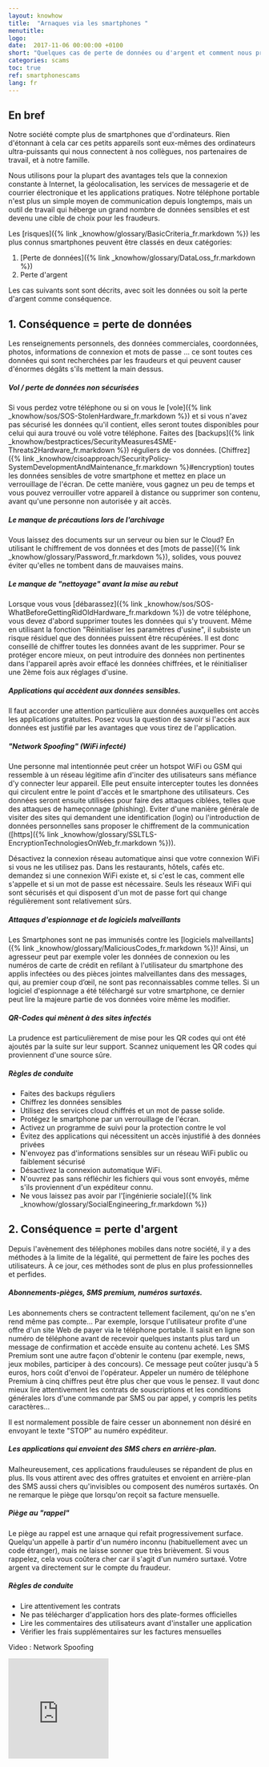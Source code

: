 ```yaml
---
layout: knowhow
title:  "Arnaques via les smartphones "
menutitle:  
logo:
date:  2017-11-06 00:00:00 +0100
short: "Quelques cas de perte de données ou d'argent et comment nous protéger"
categories: scams
toc: true
ref: smartphonescams
lang: fr
---
```

## En bref
Notre société compte plus de smartphones que d'ordinateurs. Rien d'étonnant à cela car ces petits appareils sont eux-mêmes des ordinateurs ultra-puissants qui nous connectent à nos collègues, nos partenaires de travail, et à notre famille.

Nous utilisons pour la plupart des avantages tels que la connexion constante à Internet, la géolocalisation, les services de messagerie et de courrier électronique et les applications pratiques. Notre téléphone portable n'est plus un simple moyen de communication depuis longtemps, mais un outil de travail qui héberge un grand nombre de données sensibles et est devenu une cible de choix pour les fraudeurs.

Les [risques]({% link _knowhow/glossary/BasicCriteria_fr.markdown %}) les plus connus smartphones peuvent être classés en deux catégories:

1. [Perte de données]({% link _knowhow/glossary/DataLoss_fr.markdown %})
2. Perte d'argent

Les cas suivants sont sont décrits, avec soit les données ou soit la perte d'argent comme conséquence.

## 1. Conséquence = perte de données
Les renseignements personnels, des données commerciales, coordonnées, photos, informations de connexion et mots de passe ... ce sont toutes ces données qui sont recherchées par les fraudeurs et qui peuvent causer d'énormes dégâts s'ils mettent la main dessus.

##### Vol / perte de données non sécurisées
Si vous perdez votre téléphone ou si on vous le [vole]({% link _knowhow/sos/SOS-StolenHardware_fr.markdown %}) et si vous n'avez pas sécurisé les données qu'il contient, elles seront toutes disponibles pour celui qui aura trouvé ou volé votre téléphone.
Faites des [backups]({% link _knowhow/bestpractices/SecurityMeasures4SME-Threats2Hardware_fr.markdown %}) réguliers de vos données. [Chiffrez]({% link _knowhow/cisoapproach/SecurityPolicy-SystemDevelopmentAndMaintenance_fr.markdown %}#encryption) toutes les données sensibles de votre smartphone et mettez en place un verrouillage de l'écran. De cette manière, vous gagnez un peu de temps et vous pouvez verrouiller votre appareil à distance ou supprimer son contenu, avant qu'une personne non autorisée y ait accès.

##### Le manque de précautions lors de l'archivage
Vous laissez des documents sur un serveur ou bien sur le Cloud? En utilisant le chiffrement de vos données et des [mots de passe]({% link _knowhow/glossary/Password_fr.markdown %}), solides, vous pouvez éviter qu'elles ne tombent dans de mauvaises mains.

##### Le manque de "nettoyage" avant la mise au rebut
Lorsque vous vous [débarassez]({% link _knowhow/sos/SOS-WhatBeforeGettingRidOldHardware_fr.markdown %}) de votre téléphone, vous devez d'abord supprimer toutes les données qui s'y trouvent. Même en utilisant la fonction "Réinitialiser les paramètres d'usine", il subsiste un risque résiduel que des données puissent être récupérées. Il est donc conseillé de chiffrer toutes les données avant de les supprimer. Pour se protéger encore mieux, on peut introduire des données non pertinentes dans l'appareil après avoir effacé les données chiffrées, et le réinitialiser une 2ème fois aux réglages d'usine.

##### Applications qui accèdent aux données sensibles.
Il faut accorder une attention particulière aux données auxquelles ont accès les applications gratuites. Posez vous la question de savoir si l'accès aux données est justifié par les avantages que vous tirez de l'application.

##### "Network Spoofing" (WiFi infecté)
Une personne mal intentionnée peut créer un hotspot WiFi ou GSM qui ressemble à un réseau légitime afin d'inciter des utilisateurs sans méfiance d'y connecter leur appareil. Elle peut ensuite intercepter toutes les données qui circulent entre le point d'accès et le smartphone des utilisateurs. Ces données seront ensuite utilisées pour faire des attaques ciblées, telles que des attaques de hameçonnage (phishing). Eviter d'une manière générale de visiter des sites qui demandent une identification (login) ou l'introduction de données personnelles sans proposer le chiffrement de la communication ([https]({% link _knowhow/glossary/SSLTLS-EncryptionTechnologiesOnWeb_fr.markdown %})).

Désactivez la connexion réseau automatique ainsi que votre connexion WiFi si vous ne les utilisez pas. Dans les restaurants, hôtels, cafés etc. demandez si une connexion WiFi existe et, si c'est le cas, comment elle s'appelle et si un mot de passe est nécessaire. Seuls les réseaux WiFi qui sont sécurisés et qui disposent d'un mot de passe fort qui change régulièrement sont relativement sûrs.

##### Attaques d'espionnage et de logiciels malveillants
Les Smartphones sont ne pas immunisés contre les [logiciels malveillants]({% link _knowhow/glossary/MaliciousCodes_fr.markdown %})! Ainsi, un agresseur peut par exemple  voler les données de connexion ou les numéros de carte de crédit en refilant à l'utilisateur du smartphone des applis infectées ou des pièces jointes malveillantes dans des messages, qui, au premier coup d’œil, ne sont pas reconnaissables comme telles. Si un logiciel d'espionnage a été téléchargé sur votre smartphone, ce dernier peut lire la majeure partie de vos données voire même les modifier.

##### QR-Codes qui mènent à des sites infectés
La prudence est particulièrement de mise pour les QR codes qui ont été ajoutés par la suite sur leur support. Scannez uniquement les QR codes qui proviennent d'une source sûre.

##### Règles de conduite
* Faites des backups réguliers
* Chiffrez les données sensibles
* Utilisez des services cloud chiffrés et un mot de passe solide.
* Protégez le smartphone par un verrouillage de l'écran.
* Activez un programme de suivi pour la protection contre le vol
* Évitez des applications qui nécessitent un accès injustifié à des données privées
* N'envoyez pas d'informations sensibles sur un réseau WiFi public ou faiblement sécurisé
* Désactivez la connexion automatique WiFi.
* N'ouvrez pas sans réfléchir les fichiers qui vous sont envoyés, même s'ils proviennent d'un expéditeur connu.
* Ne vous laissez pas avoir par l'[ingénierie sociale]({% link _knowhow/glossary/SocialEngineering_fr.markdown %})

## 2. Conséquence = perte d'argent
Depuis l'avènement des téléphones mobiles dans notre société, il y a des méthodes à la limite de la légalité, qui permettent de faire les poches des utilisateurs. À ce jour, ces méthodes sont de plus en plus professionnelles et perfides.

##### Abonnements-pièges, SMS premium, numéros surtaxés.
Les abonnements chers se contractent tellement facilement, qu'on ne s'en rend même pas compte... Par exemple, lorsque l'utilisateur profite d'une offre d'un site Web de payer via le téléphone portable. Il saisit en ligne son numéro de téléphone avant de recevoir quelques instants plus tard un message de confirmation et accède ensuite au contenu acheté. Les SMS Premium sont une autre façon d'obtenir le contenu (par exemple, news, jeux mobiles, participer à des concours). Ce message peut coûter jusqu'à 5 euros, hors coût d'envoi de l'opérateur. Appeler un numéro de téléphone Premium à cinq chiffres peut être plus cher que vous le pensez. Il vaut donc mieux lire attentivement les contrats de souscriptions et les conditions générales lors d'une commande par SMS ou par appel, y compris les petits caractères...

Il est normalement possible de faire cesser un abonnement non désiré en envoyant le texte "STOP" au numéro expéditeur.

##### Les applications qui envoient des SMS chers en arrière-plan.
Malheureusement, ces applications frauduleuses se répandent de plus en plus. Ils vous attirent avec des offres gratuites et envoient en arrière-plan des SMS aussi chers qu'invisibles ou composent des numéros surtaxés. On ne remarque le piège que lorsqu'on reçoit sa facture mensuelle.

##### Piège au "rappel"
Le piège au rappel est une arnaque qui refait progressivement surface. Quelqu'un appelle à partir d'un numéro inconnu (habituellement avec un code étranger), mais ne laisse sonner que très brièvement. Si vous rappelez, cela vous coûtera cher car il s'agit d'un numéro surtaxé. Votre argent va directement sur le compte du fraudeur.
 
#####  Règles de conduite

* Lire attentivement les contrats
* Ne pas télécharger d'application hors des plate-formes officielles
* Lire les commentaires des utilisateurs avant d'installer une application  
* Vérifier les frais supplémentaires sur les factures mensuelles

Video : Network Spoofing

<iframe  scrolling="no" src="https://www.youtube.com/embed/GBUiBEv-cM0?list=UUIaFqVXykNrg0FA6vFjrEvA?rel=0" title="YouTube video player" frameborder="0" height="200" width="200"></iframe>
